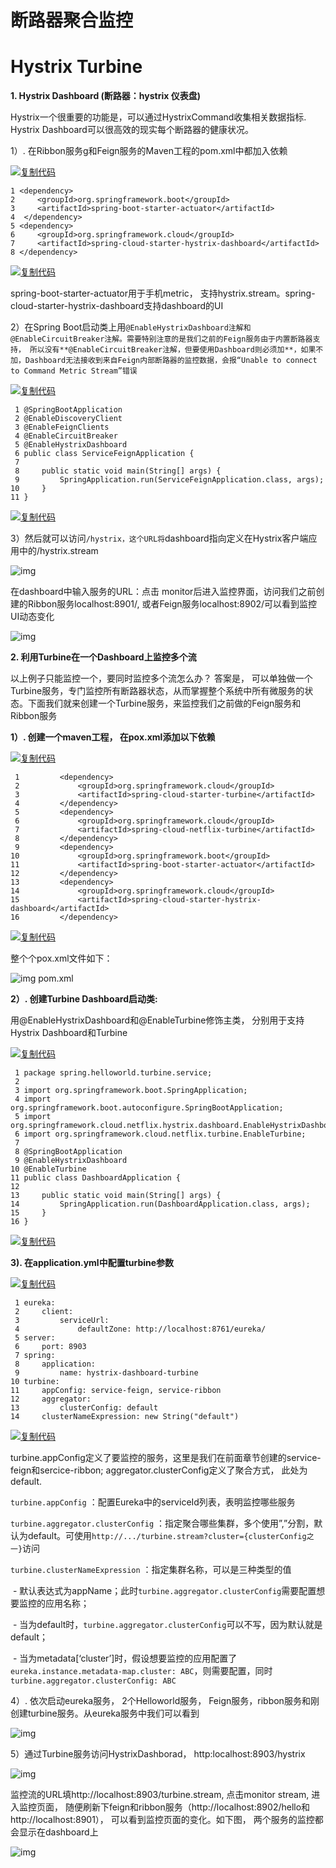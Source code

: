 # 断路器聚合监控

# Hystrix Turbine

**1. Hystrix Dashboard (断路器：hystrix 仪表盘)** 

Hystrix一个很重要的功能是，可以通过HystrixCommand收集相关数据指标. Hystrix Dashboard可以很高效的现实每个断路器的健康状况。

1）. 在Ribbon服务g和Feign服务的Maven工程的pom.xml中都加入依赖

[![复制代码](https://common.cnblogs.com/images/copycode.gif)](javascript:void(0);)

```
1 <dependency>
2     <groupId>org.springframework.boot</groupId>
3     <artifactId>spring-boot-starter-actuator</artifactId>
4  </dependency>
5 <dependency>
6     <groupId>org.springframework.cloud</groupId>
7     <artifactId>spring-cloud-starter-hystrix-dashboard</artifactId>
8 </dependency>
```

[![复制代码](https://common.cnblogs.com/images/copycode.gif)](javascript:void(0);)

spring-boot-starter-actuator用于手机metric， 支持hystrix.stream。spring-cloud-starter-hystrix-dashboard支持dashboard的UI

2）在Spring Boot启动类上用`@EnableHystrixDashboard注解和@EnableCircuitBreaker注解。需要特别注意的是我们之前的Feign服务由于内置断路器支持， 所以没有**@EnableCircuitBreaker注解，但要使用Dashboard则必须加**，如果不加，Dashboard无法接收到来自Feign内部断路器的监控数据，会报“Unable to connect to Command Metric Stream”错误`

[![复制代码](https://common.cnblogs.com/images/copycode.gif)](javascript:void(0);)

```
 1 @SpringBootApplication
 2 @EnableDiscoveryClient
 3 @EnableFeignClients
 4 @EnableCircuitBreaker
 5 @EnableHystrixDashboard
 6 public class ServiceFeignApplication {
 7 
 8     public static void main(String[] args) {
 9         SpringApplication.run(ServiceFeignApplication.class, args);
10     }
11 }
```

[![复制代码](https://common.cnblogs.com/images/copycode.gif)](javascript:void(0);)

3）然后就可以访问`/hystrix，这个URL将`dashboard指向定义在Hystrix客户端应用中的/hystrix.stream

![img](https://images2017.cnblogs.com/blog/1027173/201708/1027173-20170804181116194-1563821939.png)

在dashboard中输入服务的URL：点击 monitor后进入监控界面，访问我们之前创建的Ribbon服务localhost:8901/, 或者Feign服务localhost:8902/可以看到监控UI动态变化

![img](https://images2017.cnblogs.com/blog/1027173/201708/1027173-20170804181422553-822076209.png)

**2. 利用Turbine在一个Dashboard上监控多个流**

以上例子只能监控一个，要同时监控多个流怎么办？ 答案是， 可以单独做一个Turbine服务，专门监控所有断路器状态，从而掌握整个系统中所有微服务的状态。下面我们就来创建一个Turbine服务，来监控我们之前做的Feign服务和Ribbon服务

**1）.  创建一个maven工程， 在pox.xml添加以下依赖**

[![复制代码](https://common.cnblogs.com/images/copycode.gif)](javascript:void(0);)

```
 1         <dependency>
 2             <groupId>org.springframework.cloud</groupId>
 3             <artifactId>spring-cloud-starter-turbine</artifactId>
 4         </dependency>
 5         <dependency>
 6             <groupId>org.springframework.cloud</groupId>
 7             <artifactId>spring-cloud-netflix-turbine</artifactId>
 8         </dependency>
 9         <dependency>
10             <groupId>org.springframework.boot</groupId>
11             <artifactId>spring-boot-starter-actuator</artifactId>
12         </dependency>
13         <dependency>
14             <groupId>org.springframework.cloud</groupId>
15             <artifactId>spring-cloud-starter-hystrix-dashboard</artifactId>
16         </dependency>
```

[![复制代码](https://common.cnblogs.com/images/copycode.gif)](javascript:void(0);)

整个个pox.xml文件如下：

![img](https://images.cnblogs.com/OutliningIndicators/ContractedBlock.gif) pom.xml

**2）. 创建Turbine Dashboard启动类:** 

用@EnableHystrixDashboard和@EnableTurbine修饰主类， 分别用于支持Hystrix Dashboard和Turbine

[![复制代码](https://common.cnblogs.com/images/copycode.gif)](javascript:void(0);)

```
 1 package spring.helloworld.turbine.service;
 2 
 3 import org.springframework.boot.SpringApplication;
 4 import org.springframework.boot.autoconfigure.SpringBootApplication;
 5 import org.springframework.cloud.netflix.hystrix.dashboard.EnableHystrixDashboard;
 6 import org.springframework.cloud.netflix.turbine.EnableTurbine;
 7 
 8 @SpringBootApplication
 9 @EnableHystrixDashboard
10 @EnableTurbine
11 public class DashboardApplication {
12 
13     public static void main(String[] args) {
14         SpringApplication.run(DashboardApplication.class, args);
15     }
16 }
```

[![复制代码](https://common.cnblogs.com/images/copycode.gif)](javascript:void(0);)

**3). 在application.yml中配置turbine参数**

[![复制代码](https://common.cnblogs.com/images/copycode.gif)](javascript:void(0);)

```
 1 eureka:
 2     client:
 3         serviceUrl:
 4             defaultZone: http://localhost:8761/eureka/
 5 server:
 6     port: 8903
 7 spring:
 8     application:
 9         name: hystrix-dashboard-turbine
10 turbine:
11     appConfig: service-feign, service-ribbon
12     aggregator:
13         clusterConfig: default
14     clusterNameExpression: new String("default")
```

[![复制代码](https://common.cnblogs.com/images/copycode.gif)](javascript:void(0);)

turbine.appConfig定义了要监控的服务，这里是我们在前面章节创建的service-feign和sercice-ribbon; aggregator.clusterConfig定义了聚合方式， 此处为default.

`turbine.appConfig` ：配置Eureka中的serviceId列表，表明监控哪些服务

`turbine.aggregator.clusterConfig` ：指定聚合哪些集群，多个使用”,”分割，默认为default。可使用`http://.../turbine.stream?cluster={clusterConfig之一}`访问

`turbine.clusterNameExpression` ：指定集群名称，可以是三种类型的值

​         - 默认表达式为appName；此时`turbine.aggregator.clusterConfig`需要配置想要监控的应用名称；

​         - 当为default时，`turbine.aggregator.clusterConfig`可以不写，因为默认就是default；

​         - 当为metadata[‘cluster’]时，假设想要监控的应用配置了`eureka.instance.metadata-map.cluster: ABC`，则需要配置，同时`turbine.aggregator.clusterConfig: ABC`

4）. 依次启动eureka服务， 2个Helloworld服务， Feign服务，ribbon服务和刚创建turbine服务。从eureka服务中我们可以看到

![img](https://images2017.cnblogs.com/blog/1027173/201708/1027173-20170807144620596-962307996.png)

5）通过Turbine服务访问HystrixDashborad， http:localhost:8903/hystrix

![img](https://images2017.cnblogs.com/blog/1027173/201708/1027173-20170807144812565-373657377.png)

 

 监控流的URL填http://localhost:8903/turbine.stream, 点击monitor stream, 进入监控页面， 随便刷新下feign和ribbon服务（http://localhost:8902/hello和http://localhost:8901）， 可以看到监控页面的变化。如下图， 两个服务的监控都会显示在dashboard上

![img](https://images2017.cnblogs.com/blog/1027173/201708/1027173-20170807145125127-2060587147.png)